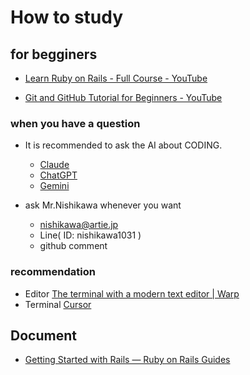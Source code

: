 # How to study
## for begginers

* [Learn Ruby on Rails \- Full Course \- YouTube](https://www.youtube.com/watch?v=fmyvWz5TUWg)

* [Git and GitHub Tutorial for Beginners \- YouTube](https://www.youtube.com/watch?v=tRZGeaHPoaw)

### when you have a question
* It is recommended to ask the AI about CODING.
  * [Claude](https://claude.ai/new)
  * [ChatGPT](https://chatgpt.com/)
  * [Gemini](https://gemini.google.com/app)

* ask Mr.Nishikawa whenever you want 
  * nishikawa@artie.jp
  * Line( ID: nishikawa1031 )
  * github comment


### recommendation
* Editor
[The terminal with a modern text editor \| Warp](https://www.warp.dev/text-editor)
* Terminal
[Cursor](https://www.cursor.com/)

## Document

* [Getting Started with Rails — Ruby on Rails Guides](https://guides.rubyonrails.org/getting_started.html)

